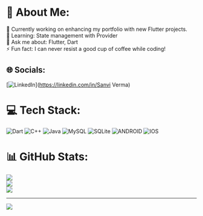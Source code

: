 # 💫 About Me:
 🚀 Currently working on enhancing my portfolio with new Flutter projects.<br> 🌱 Learning: State management with Provider<br> 💬 Ask me about: Flutter, Dart<br> ⚡ Fun fact: I can never resist a good cup of coffee while coding!


## 🌐 Socials:
[![LinkedIn](https://img.shields.io/badge/LinkedIn-%230077B5.svg?logo=linkedin&logoColor=white)](https://linkedin.com/in/Sanvi Verma) 

# 💻 Tech Stack:
![Dart](https://img.shields.io/badge/dart-%230175C2.svg?style=flat-square&logo=dart&logoColor=white) ![C++](https://img.shields.io/badge/c++-%2300599C.svg?style=flat-square&logo=c%2B%2B&logoColor=white) ![Java](https://img.shields.io/badge/java-%23ED8B00.svg?style=flat-square&logo=java&logoColor=white) ![MySQL](https://img.shields.io/badge/mysql-%2300f.svg?style=flat-square&logo=mysql&logoColor=white) ![SQLite](https://img.shields.io/badge/sqlite-%2307405e.svg?style=flat-square&logo=sqlite&logoColor=white) ![ANDROID](https://img.shields.io/badge/android-%2320232a.svg?style=flat-square&logo=android&logoColor=%a4c639) ![IOS](https://img.shields.io/badge/IOS-%2320232a.svg?style=flat-square&logo=apple&logoColor=white)
# 📊 GitHub Stats:
![](https://github-readme-stats.vercel.app/api?username=Thesanvi&theme=dracula&hide_border=true&include_all_commits=true&count_private=true)<br/>
![](https://github-readme-streak-stats.herokuapp.com/?user=Thesanvi&theme=dracula&hide_border=true)<br/>
![](https://github-readme-stats.vercel.app/api/top-langs/?username=Thesanvi&theme=dracula&hide_border=true&include_all_commits=true&count_private=true&layout=compact)



---
[![](https://visitcount.itsvg.in/api?id=Thesanvi&icon=0&color=0)](https://visitcount.itsvg.in)

<!-- Proudly created with GPRM ( https://gprm.itsvg.in ) -->
